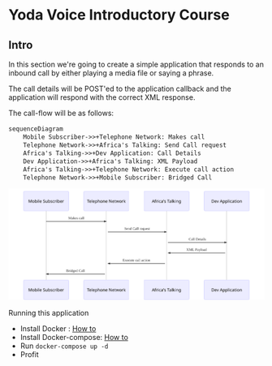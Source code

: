 # Yoda Voice Introductory Course

## Intro

In this section we're going to create a simple application that responds to an inbound call by either playing a media file or saying a phrase.

The call details will be POST'ed to the application callback and the application will respond with the correct XML response.



The call-flow will be as follows:

```mermaid
sequenceDiagram
	Mobile Subscriber->>+Telephone Network: Makes call
	Telephone Network->>+Africa's Talking: Send Call request
	Africa's Talking->>+Dev Application: Call Details
	Dev Application->>+Africa's Talking: XML Payload
	Africa's Talking->>+Telephone Network: Execute call action
	Telephone Network->>+Mobile Subscriber: Bridged Call
```

![Call Flow](mermaid-diagram-20190221152733.svg)

Running this application 

- Install Docker : [How to](https://docs.docker.com/install/)
- Install Docker-compose: [How to](https://docs.docker.com/compose/install/)
- Run `docker-compose up -d` 
- Profit